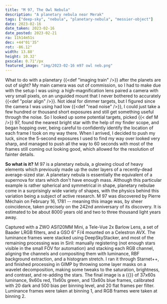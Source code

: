 ```yaml
---
title: "M 97, The Owl Nebula"
description: "A planetary nebula near Merak"
tags: ["deep-sky", "nebula", "planetary-nebula", "messier-object"]
date: 2023-02-16
date_taken: 2023-02-16
date_posted: 2023-02-21
ra: 11h14m51s
dec: +44°01'35"
rot: -86.12°
width: 13.88'
height: 10.32'
pxscale: 0.71"/px
featured_image: "img/2023-02-16 m97 owl neb.png"
---
```


What to do with a planetary {{<def "imaging train" />}} after the planets are out of sight? My main camera was out of commission, so I had to make due with the setup I was using: a high-magnification lens paired a camera with very small pixels, on an unguided mount that I never bothered to accurately {{<def "polar align" />}}. Not ideal for dimmer targets, but I figured since the camera I was using had low {{<def "read noise" />}}, I could just take a few hundred or thousand short exposures and still get something useful through the noise. So I looked up some potential targets, picked {{< def M />}} 97, found the nearest bright star with the help of my finder scope, and began hopping over, being careful to confidently identify the location of each frame I took on my way there. When I arrived, I decided to push my luck, since the 5-second exposures I used to find my way over looked very sharp, and managed to push all the way to 60 seconds with most of the frames still coming out looking good, which allowed for the resolution of fainter details.

**So what is it?** M 97 is a planetary nebula, a glowing cloud of heavy elements which previously made up the outer layers of a recently-dead average-sized star. A planetary nebula is essentially the equivalent of a supernova for stars which don't have enough mass. Although this particular example is rather spherical and symmetrical in shape, planetary nebulae come in a surprisingly wide variety of shapes, with the physics behind this variation being a subject of active research. M 97 was discovered by Pierre Méchain on February 16, 1781 -- meaning this image was, by sheer coincidence, taken precisely on the 242nd anniversary of its discovery. It is estimated to be about 8000 years old and two to three thousand light years away.

Captured with a ZWO ASI120MM Mini, a Tele-Vue 2x Barlow Lens, a set of Baader LRGB filters, and a GSO 6" F/4 mounted on a Celestron AVX. The luminance frames were stacked using DeepSkyStacker, and most of the remaining processing was in Siril: manually registering (not enough stars visible in the small FOV for automation) and stacking each RGB channel, aligning the channels and compositing them with luminance, RBF background extraction, and a histogram stretch. I ran it through Starnet++, and finished processing in GIMP by throwing some layer masks on a wavelet decomposition, making some tweaks to the saturation, brightness, and contrast, and re-adding the stars. The final image is a {{<def stack />}} of 37x60s luminance, 9x60s red, 11x60s green, and 13x60s blue frames, calibrated with 20 dark and 500 bias per binning level, and 20 flat frames per filter. Luminance frames were taken at binning 1, and RGB frames were taken at binning 2.